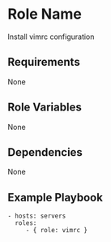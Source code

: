 Role Name
=========

Install vimrc configuration

Requirements
------------

None

Role Variables
--------------

None

Dependencies
------------

None

Example Playbook
----------------

    - hosts: servers
      roles:
         - { role: vimrc }

